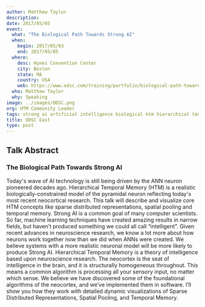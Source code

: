 ```yaml
---
author: Matthew Taylor
description:
date: 2017/05/05
event:
  what: "The Biological Path Towards Strong AI"
  when:
    begin: 2017/05/03
    end: 2017/05/05
  where:
    desc: Hynes Convention Center
    city: Boston  
    state: MA
    country: USA
    web: https://www.odsc.com/training/portfolio/biological-path-towards-strong-ai
  who: Matthew Taylor
  why: Speaking
image: ../images/ODSC.png
org: HTM Community Leader
tags: strong ai artificial intelligence biological htm hierarchical temporal memory computing like the brain
title: ODSC East
type: post
---
```


## Talk Abstract

### The Biological Path Towards Strong AI

Today's wave of AI technology is still being driven by the ANN neuron
pioneered decades ago. Hierarchical Temporal Memory (HTM) is a realistic
biologically-constrained model of the pyramidal neuron reflecting
today's most recent neocortical research. This talk will describe and
visualize core HTM concepts like sparse distributed representations,
spatial pooling and temporal memory. Strong AI is a common goal of many
computer scientists. So far, machine learning techniques have created
amazing results in narrow fields, but haven’t produced something we
could all call “intelligent”. Given recent advances in neuroscience
research, we know a lot more about how neurons work together now than we
did when ANNs were created. We believe systems with a more realistic
neuronal model will be more likely to produce Strong AI. Hierarchical
Temporal Memory is a theory of intelligence based upon neuroscience
research. The neocortex is the seat of intelligence in the brain, and it
is structurally homogeneous throughout. This means a common algorithm is
processing all your sensory input, no matter which sense. We believe we
have discovered some of the foundational algorithms of the neocortex,
and we’ve implemented them in software. I’ll show you how they work with
detailed dynamic visualizations of Sparse Distributed Representations,
Spatial Pooling, and Temporal Memory.
